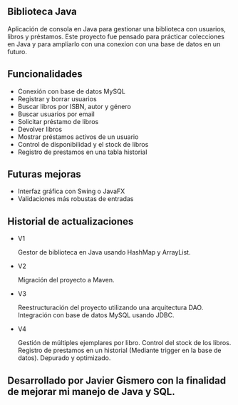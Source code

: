 ## Biblioteca Java

Aplicación de consola en Java para gestionar una biblioteca con usuarios, libros y préstamos. 
Este proyecto fue pensado para prácticar colecciones en Java y para ampliarlo con una conexion con una base de datos en un futuro.

## Funcionalidades

- Conexión con base de datos MySQL
- Registrar y borrar usuarios
- Buscar libros por ISBN, autor y género
- Buscar usuarios por email
- Solicitar préstamo de libros
- Devolver libros
- Mostrar préstamos activos de un usuario
- Control de disponibilidad y el stock de libros
- Registro de prestamos en una tabla historial

## Futuras mejoras

- Interfaz gráfica con Swing o JavaFX
- Validaciones más robustas de entradas

## Historial de actualizaciones

- V1

    Gestor de biblioteca en Java usando HashMap y ArrayList.

- V2

    Migración del proyecto a Maven.

- V3

    Reestructuración del proyecto utilizando una arquitectura DAO.
    Integración con base de datos MySQL usando JDBC.

- V4

    Gestión de múltiples ejemplares por libro.
    Control del stock de los libros.
    Registro de prestamos en un historial (Mediante trigger en la base de datos).
    Depurado y optimizado.

## Desarrollado por Javier Gismero con la finalidad de mejorar mi manejo de Java y SQL.